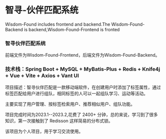 # 智寻-伙伴匹配系统 
 
Wisdom-Found includes frontend and backend.The Wisdom-Found-Backend is backend,Wisdom-Found-Frontend is fronted

### 智寻伙伴匹配系统

前端文件为Wisdom-Found-Frontend，后端文件为Wisdom-Found-Backend。

### 技术栈：Spring Boot + MySQL + MyBatis-Plus + Redis + Knife4j + Vue + Vite + Axios + Vant UI
项目描述：智寻伙伴匹配是一款移动端软件，在创建用户时添加了标签属性，通过标签匹配给用户进行组队，相同标签的人可以一起组队学习、运动等活动。

主要实现了用户管理、按标签检索用户、推荐相似用户、组队功能。

项目完成时间为2023.1--2023.2,花费了 2400+ 分钟，总的来说，学习到了很多知识，第一次接触到了 Redisson 这样简易的分布式锁。 

该项目为个人项目，用于学习交流使用。
